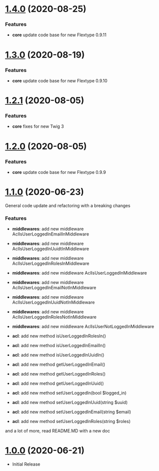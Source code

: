 <a name="1.4.0"></a>
# [1.4.0](https://github.com/flextype-plugins/acl) (2020-08-25)

### Features

* **core** update code base for new Flextype 0.9.11

<a name="1.3.0"></a>
# [1.3.0](https://github.com/flextype-plugins/acl) (2020-08-19)

### Features

* **core** update code base for new Flextype 0.9.10

<a name="1.2.1"></a>
# [1.2.1](https://github.com/flextype-plugins/acl) (2020-08-05)

### Features

* **core** fixes for new Twig 3

<a name="1.2.0"></a>
# [1.2.0](https://github.com/flextype-plugins/acl) (2020-08-05)

### Features

* **core** update code base for new Flextype 0.9.9

<a name="1.1.0"></a>
# [1.1.0](https://github.com/flextype-plugins/acl) (2020-06-23)

General code update and refactoring with a breaking changes

### Features

* **middlewares**: add new middleware AclIsUserLoggedInEmailInMiddleware
* **middlewares**: add new middleware AclIsUserLoggedInUuidtInMiddleware
* **middlewares**: add new middleware AclIsUserLoggedInRolesInMiddleware
* **middlewares**: add new middleware AclIsUserLoggedInMiddleware
* **middlewares**: add new middleware AclIsUserLoggedInEmailNotInMiddleware
* **middlewares**: add new middleware AclIsUserLoggedInUuidNotInMiddleware
* **middlewares**: add new middleware AclIsUserLoggedInRolesNotInMiddleware
* **middlewares**: add new middleware AclIsUserNotLoggedInMiddleware

* **acl**: add new method isUserLoggedInRolesIn()
* **acl**: add new method isUserLoggedInEmailIn()
* **acl**: add new method isUserLoggedInUuidIn()
* **acl**: add new method getUserLoggedInEmail()
* **acl**: add new method getUserLoggedInRoles()
* **acl**: add new method getUserLoggedInUuid()
* **acl**: add new method setUserLoggedIn(bool $logged_in)
* **acl**: add new method setUserLoggedInUuid(string $uuid)
* **acl**: add new method setUserLoggedInEmail(string $email)
* **acl**: add new method setUserLoggedInRoles(string $roles)

and a lot of more, read README.MD with a new doc

<a name="1.0.0"></a>
# [1.0.0](https://github.com/flextype-plugins/acl) (2020-06-21)
* Initial Release
